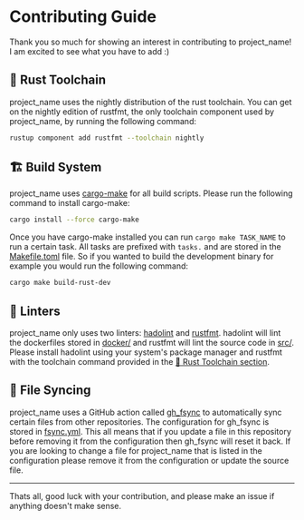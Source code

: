 # Contributing Guide

Thank you so much for showing an interest in contributing to project_name! I am excited to see what you have to add :)

## 🦀 Rust Toolchain

project_name uses the nightly distribution of the rust toolchain. You can get on the nightly edition of rustfmt, the only toolchain component used by project_name, by running the following command:

```bash
rustup component add rustfmt --toolchain nightly
```

## 🏗️ Build System

project_name uses [cargo-make](https://github.com/sagiegurari/cargo-make) for all build scripts. Please run the following command to install cargo-make:

```bash
cargo install --force cargo-make
```

Once you have cargo-make installed you can run `cargo make TASK_NAME` to run a certain task. All tasks are prefixed with `tasks.` and are stored in the [Makefile.toml](Makefile.toml) file. So if you wanted to build the development binary for example you would run the following command:

```bash
cargo make build-rust-dev
```

## 🧪 Linters

project_name only uses two linters: [hadolint](https://github.com/hadolint/hadolint) and [rustfmt](https://github.com/rust-lang/rustfmt). hadolint will lint the dockerfiles stored in [docker/](docker/) and rustfmt will lint the source code in [src/](src/). Please install hadolint using your system's package manager and rustfmt with the toolchain command provided in the [🦀 Rust Toolchain section](#-rust-toolchain).

## 🔄 File Syncing

project_name uses a GitHub action called [gh_fsync](https://github.com/gleich/gh_fsync) to automatically sync certain files from other repositories. The configuration for gh_fsync is stored in [fsync.yml](fsync.yml). This all means that if you update a file in this repository before removing it from the configuration then gh_fsync will reset it back. If you are looking to change a file for project_name that is listed in the configuration please remove it from the configuration or update the source file.

---

Thats all, good luck with your contribution, and please make an issue if anything doesn't make sense.
